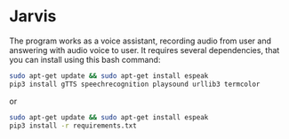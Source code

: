 # Jarvis
The program works as a voice assistant, recording audio from user and answering with audio voice to user.
It requires several dependencies, that you can install using this bash command:
```bash
sudo apt-get update && sudo apt-get install espeak
pip3 install gTTS speechrecognition playsound urllib3 termcolor
```
or<br>
```bash
sudo apt-get update && sudo apt-get install espeak
pip3 install -r requirements.txt
```